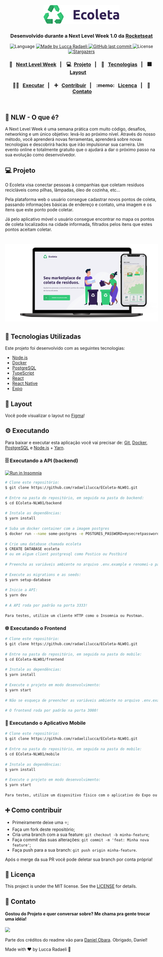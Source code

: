 <h1 align="center">
    <img alt="EColeta" title="#NextLevelWeek" src="https://raw.githubusercontent.com/radaelilucca/EColeta-NLW01/7e2ba7eafed08e9b903123e91a88d78bc8e00ab8/readme-assets/logo.svg" width="250px" />
</h1>

<h3 align="center"> 
	Desenvolvido durante a Next Level Week 1.0  da <a href="https://rocketseat.com.br/"> Rocketseat</a>
</h3>

<p align="center">		 

  <img alt="Language" src="https://img.shields.io/github/languages/top/radaelilucca/EColeta-NLW01?style=for-the-badge">
  
	
  <a href="https://www.linkedin.com/in/luccaradaeli/">
    <img alt="Made by Lucca Radaeli" src="https://img.shields.io/badge/made%20by-Lucca_Radaeli-%2304D361?style=for-the-badge">
  </a>

  <a href="https://github.com/radaelilucca/EColeta-NLW01/commits/master">
    <img alt="GitHub last commit" src="https://img.shields.io/github/last-commit/radaelilucca/EColeta-NLW01?style=for-the-badge">
  </a>

  <img alt="License" src="https://img.shields.io/badge/license-MIT-brightgreen?style=for-the-badge">
   <a href="https://github.com/radaelilucca/EColeta-NLW01/stargazers">
    <img alt="Stargazers" src="https://img.shields.io/github/stars/radaelilucca/EColeta-NLW01?style=for-the-badge">
  </a>
</p>

<h3 align="center">
  🌟 &nbsp; <a href="#-NLW">Next Level Week</a>&nbsp;&nbsp;&nbsp;|&nbsp;&nbsp;&nbsp;
  💻 &nbsp;<a href="#-projeto">Projeto</a>&nbsp;&nbsp;&nbsp;|&nbsp;&nbsp;&nbsp;
  🚀 &nbsp; <a href="#rocket-Technologies">Tecnologias</a>&nbsp;&nbsp;&nbsp;|&nbsp;&nbsp;&nbsp;
  🎆 &nbsp; <a href="#-layout">Layout</a>&nbsp;&nbsp;&nbsp;&nbsp;&nbsp;&nbsp;
</h3>

<h3 align="center">
  👨‍🏫 &nbsp; <a href="#gear-executando">Executar</a>&nbsp;&nbsp;&nbsp;|&nbsp;&nbsp;&nbsp;
  ➕ &nbsp; <a href="#-como-contribuir">Contribuir</a>&nbsp;&nbsp;&nbsp;|&nbsp;&nbsp;&nbsp;
  :memo: &nbsp; <a href="#memo-licença">Licença</a>&nbsp;&nbsp;&nbsp;|&nbsp;&nbsp;&nbsp;
  📧 &nbsp;<a href="#-contato">Contato</a>
</h3>

<br/>

## 🌟 NLW - O que é?

A Next Level Week é uma semana prática com muito código, desafios, networking e um único objetivo: levá-lo ao próximo nível.
Através do nosso método, você aprenderá novas ferramentas, aprenderá sobre novas tecnologias e descobrirá hacks que irão impulsionar sua carreira.
Um evento online e totalmente gratuito que o ajudará a dar o próximo passo na sua evolução como desenvolvedor.



## 💻 Projeto

O Ecoleta visa conectar pessoas à companhias que coletam resíduos recicláveis como pilhas, lâmpadas, óleo de cozinha, etc...

Pela plataforma web o usuário consegue cadastrar novos pontos de coleta, passando informações básicas de endereço e contato, uma imagem e os itens que este ponto pode coletar.

Já pelo aplicativo móvel o usuário consegue encontrar no mapa os pontos de coleta localizados na cidade informada, filtrados pelos itens que estes pontos aceitam coletar.


<h1 align="center">
    <img alt="Example" title="Example" src="https://raw.githubusercontent.com/radaelilucca/EColeta-NLW01/master/readme-assets/readme-example-image.png" width="900px" />
</h1>


## :rocket: Tecnologias Utilizadas

Este projeto foi desenvolvido com as seguintes tecnologias:

- [Node.js][nodejs]
- [Docker][docker]
- [PostgreSQL][postgresql]
- [TypeScript][typescript]
- [React][reactjs]
- [React Native][rn]
- [Expo][expo]

## 🔖 Layout

Você pode visualizar o layout no [Figma](https://www.figma.com/file/1SxgOMojOB2zYT0Mdk28lB/)!

## :gear: Executando


Para baixar e executar esta aplicação você vai precisar de: [Git](https://git-scm.com), [Docker][docker], [PostgreSQL][postgresql] e [Node.js][nodejs] + [Yarn][yarn].

### 🗄️ Executando a API (backend)

<a href="https://insomnia.rest/run/?label=Ecoleta-nlw-radaelilucca&uri=https%3A%2F%2Fraw.githubusercontent.com%2Fradaelilucca%2FEColeta-NLW01%2Fmaster%2Fbackend%2FInsomnia_ecoleta.json" target="_blank"><img src="https://insomnia.rest/images/run.svg" alt="Run in Insomnia"></a>

```bash
# Clone este repositório:
$ git clone https://github.com/radaelilucca/EColeta-NLW01.git

# Entre na pasta do repositório, em seguida na pasta do backend:
$ cd EColeta-NLW01/backend

# Instale as dependências:
$ yarn install

# Suba um docker container com a imagem postgres
$ docker run --name some-postgres -e POSTGRES_PASSWORD=mysecretpassword -d postgres

# Crie uma database chamada ecoleta
$ CREATE DATABASE ecoleta 
# ou em algum client postgresql como Postico ou Postbird

# Preencha as variáveis ambiente no arquivo .env.example e renomei-o para '.env'.

# Execute as migrations e as seeds:
$ yarn setup-database

# Inicie a API:
$ yarn dev

# A API roda por padrão na porta 3333!

Para testes, utilize um cliente HTTP como o Insomnia ou Postman.
```

### 🌐 Executando o Frontend

```bash
# Clone este repositório:
$ git clone https://github.com/radaelilucca/EColeta-NLW01.git

# Entre na pasta do repositório, em seguida na pasta do mobile:
$ cd EColeta-NLW01/frontend

# Instale as dependências:
$ yarn install

# Execute o projeto em modo desenvolvimento:
$ yarn start

# Não se esqueça de preencher as variáveis ambiente no arquivo .env.example e renomeá-lo para '.env'.

# O frontend roda por padrão na porta 3000!
```

### 📱 Executando o Aplicativo Mobile 

```bash
# Clone este repositório:
$ git clone https://github.com/radaelilucca/EColeta-NLW01.git

# Entre na pasta do repositório, em seguida na pasta do mobile:
$ cd EColeta-NLW01/mobile

# Instale as dependências:
$ yarn install

# Execute o projeto em modo desenvolvimento:
$ yarn start

Para testes, utilize um dispositivo físico com o aplicativo do Expo ou emuladores.

```

## ➕ Como contribuir
- Primeiramente deixe uma ⭐;
- Faça um fork deste repositório;
- Cria uma branch com a sua feature: `git checkout -b minha-feature`;
- Faça commit das suas alterações: `git commit -m 'feat: Minha nova feature'`;
- Faça push para a sua branch: `git push origin minha-feature`.

Após o merge da sua PR você pode deletar sua branch por conta própria!

## :memo: Licença

This project is under the MIT license. See the [LICENSE](https://github.com/radaelilucca/EColeta-NLW01/blob/master/LICENSE) for details.

## 📧 Contato  
 <h4>Gostou do Projeto e quer conversar sobre? Me chama pra gente trocar uma idéia! </h4>  
  <p>
    <a href="https://www.linkedin.com/in/luccaradaeli/">
      <img src="https://github.com/radaelilucca/FinDevs/blob/master/Assets/Linkedin.png?raw=true" width=10%/> 
      </a>
  </p>
<p>
</p>
Parte dos créditos do readme vão para <a href="https://www.linkedin.com/in/danielobara/"> Daniel Obara</a>. Obrigado, Daniel!

Made with ♥ by Lucca Radaeli :wave: 


[nodejs]: https://nodejs.org/
[docker]: https://www.docker.com/
[postgresql]: https://www.postgresql.org/
[typescript]: https://www.typescriptlang.org/
[expo]: https://expo.io/
[reactjs]: https://reactjs.org
[rn]: https://facebook.github.io/react-native/
[yarn]: https://yarnpkg.com/
